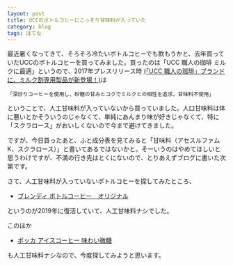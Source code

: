```yaml
---
layout: post
title: UCCのボトルコヒーにこっそり甘味料が入っていた
category: blog
tags: はてな
---
```


最近暑くなってきて、そろそろ冷たいボトルコヒーでも飲もうかと、去年買っていたUCCのボトルコヒーを買ってみました。買ったのは「UCC 職人の珈琲 ミルクに最適」というので、2017年プレスリリース時
[(「UCC 職人の珈琲」ブランドに、ミルク割専用製品が新登場！)](https://www.ucc.co.jp/company/news/2017/rel170209.html)は

```
「深炒りコーヒーを使用し、砂糖の甘みとコクでミルクとの相性を追求。甘味料不使用」
```
ということで、人工甘味料が入っていないから買っていました。人口甘味料は体に悪いとかそういうのじゃなくて、単純にあんまり味が好きじゃなくて、特に「スクラロース」がおいしくないので今まで避けてきました。

ですが、今日買ったあと、ふと成分表を見てみると「甘味料（アセスルファムK、スクラロース）」と書いてあるではないかと。そーいうのはやめてほしいと思うわけですが、不満の行き先はとくにないので、とりあえずブログに書いた次第です。

さて、人工甘味料が入っていないボトルコヒーを探してみたところ、

* [ブレンディ ボトルコーヒー　オリジナル](https://www.agf.co.jp/lineup/blendy/17090.html)

というのが2019年に復活していて、人工甘味料ナシでした。

このほか

* [ポッカ アイスコーヒー 味わい微糖](https://www.pokkasapporo-fb.jp/products/coffee/other/GT35.html)

も人工甘味料ナシなので、今度探してみようと思います。

